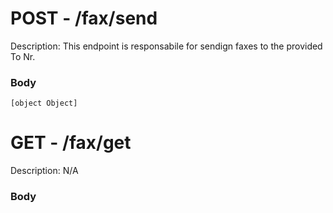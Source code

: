# POST - /fax/send

Description: This endpoint is responsabile for sendign faxes to the provided To Nr.

### Body

```
[object Object]
```



# GET - /fax/get

Description: N/A

### Body

```

```



